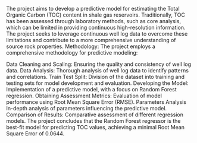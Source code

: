 The project aims to develop a predictive model for estimating the Total Organic Carbon (TOC) content in shale gas reservoirs. Traditionally, TOC has been assessed through laboratory methods, such as core analysis, which can be limited in providing continuous high-resolution information. The project seeks to leverage continuous well log data to overcome these limitations and contribute to a more comprehensive understanding of source rock properties. Methodology: The project employs a comprehensive methodology for predictive modeling:

Data Cleaning and Scaling: Ensuring the quality and consistency of well log data.
Data Analysis: Thorough analysis of well log data to identify patterns and correlations.
Train Test Split: Division of the dataset into training and testing sets for model development and evaluation.
Developing the Model: Implementation of a predictive model, with a focus on Random Forest regression.
Obtaining Assessment Metrics: Evaluation of model performance using Root Mean Square Error (RMSE).
Parameters Analysis In-depth analysis of parameters influencing the predictive model.
Comparison of Results: Comparative assessment of different regression models.
The project concludes that the Random Forest regressor is the best-fit model for predicting TOC values, achieving a minimal Root Mean Square Error of 0.0644.
